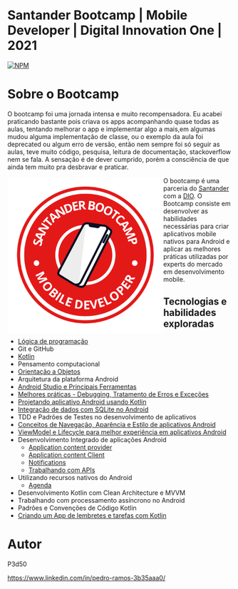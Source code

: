# Santander Bootcamp | Mobile Developer | Digital Innovation One | 2021
 
[![NPM](https://img.shields.io/npm/l/react)](https://github.com/P3d50/Santander-Bootcamp-Mobile-Developer-Digital-Innovation-One-2021/blob/main/LICENSE) 

# Sobre o Bootcamp

O bootcamp foi uma jornada intensa e muito recompensadora. Eu acabei praticando bastante pois criava os apps acompanhando quase todas as aulas, tentando melhorar o app e implementar algo a mais,em algumas mudou alguma implementação de classe, ou o exemplo da aula foi deprecated ou algum erro de versão, então nem sempre foi só seguir as aulas, teve muito código, pesquisa, leitura de documentação, stackoverflow nem se fala. A sensação é de dever cumprido, porém a consciência de que ainda tem muito pra desbravar e praticar.

<img src="https://github.com/P3d50/Santander-Bootcamp-Mobile-Developer-Digital-Innovation-One-2021/blob/main/assets/Santander%20Mobile%20Developer.png" align="left" height="350" width="350" >O bootcamp é uma parceria do <a href="https://www.becas-santander.com/">Santander<a/>  com a <a href="https://digitalinnovation.one/">DIO</a>. O Bootcamp consiste em desenvolver as habilidades necessárias para criar aplicativos mobile nativos para Android e aplicar as melhores práticas utilizadas por experts do mercado em desenvolvimento mobile. 


## Tecnologias e habilidades exploradas
- <a href="https://github.com/P3d50/Santander-Bootcamp-Kotlin-Mobile-Developer-Digital-Innovation-One-2021/tree/main/Introdu%C3%A7%C3%A3o%20a%20l%C3%B3gica%20de%20programa%C3%A7%C3%A3o">Lógica de programação</a>
- Git e GitHub
- <a href="https://github.com/P3d50/Santander-Bootcamp-Kotlin-Mobile-Developer-Digital-Innovation-One-2021/tree/main/ColecoesArraysListas">Kotlin</a>
- Pensamento computacional
- <a href="https://github.com/P3d50/Santander-Bootcamp-Kotlin-Mobile-Developer-Digital-Innovation-One-2021/tree/main/IntroducaoOOComKotlin"> Orientação a Objetos</a>
- Arquitetura da plataforma Android
- <a href="https://github.com/P3d50/Santander-Bootcamp-Kotlin-Mobile-Developer-Digital-Innovation-One-2021/tree/main/AndroidStudioFerramentasAppCalculadora"> Android Studio e Principais Ferramentas</a>
- <a href="https://github.com/P3d50/Santander-Bootcamp-Kotlin-Mobile-Developer-Digital-Innovation-One-2021/tree/main/DIO-android-aula-6-error-debug-master">Melhores práticas - Debugging, Tratamento de Erros e Exceções</a>
- <a href="https://github.com/P3d50/Santander-Bootcamp-Kotlin-Mobile-Developer-Digital-Innovation-One-2021/tree/main/ProjetandoAplicativoAndroidComKotlin">Projetando aplicativo Android usando Kotlin</a>
- <a href="https://github.com/P3d50/listacontatos-bootcamp-kotlin">Integração de dados com SQLite no Android</a>
- TDD e Padrões de Testes no desenvolvimento de aplicativos
- <a href="https://github.com/P3d50/Santander-Bootcamp-Kotlin-Mobile-Developer-Digital-Innovation-One-2021/tree/main/ConceitosDeNavegacaoAparenciaEEstiloDeAplicativosAndroid">Conceitos de Navegação, Aparência e Estilo de aplicativos Android</a>
- <a href="https://github.com/P3d50/Santander-Bootcamp-Kotlin-Mobile-Developer-Digital-Innovation-One-2021/tree/main/ViewModelELifecycleParaMelhorExperienciaEmAplicativosAndroid">ViewModel e Lifecycle para melhor experiência em aplicativos Android</a>
- Desenvolvimento Integrado de aplicações Android 
   - <a href="https://github.com/P3d50/Santander-Bootcamp-Kotlin-Mobile-Developer-Digital-Innovation-One-2021/tree/main/AppContentProvider">Application content provider</a>
   - <a href="https://github.com/P3d50/Santander-Bootcamp-Kotlin-Mobile-Developer-Digital-Innovation-One-2021/tree/main/AppContentProviderClient">Application content  Client</a>
   - <a href="https://github.com/P3d50/Santander-Bootcamp-Kotlin-Mobile-Developer-Digital-Innovation-One-2021/tree/main/Notifications">Notifications</a>
   - <a href="https://github.com/P3d50/Santander-Bootcamp-Kotlin-Mobile-Developer-Digital-Innovation-One-2021/tree/main/TrabalhandoComAPIs">Trabalhando com APIs</a>
- Utilizando recursos nativos do Android
   - <a href="https://github.com/P3d50/Santander-Bootcamp-Kotlin-Mobile-Developer-Digital-Innovation-One-2021/tree/main/Agenda">Agenda</a>
- Desenvolvimento Kotlin com Clean Architecture e MVVM
- Trabalhando com processamento assíncrono no Android
- Padrões e Convenções de Código Kotlin
- <a href="https://github.com/P3d50/Santander-Bootcamp-Kotlin-Mobile-Developer-Digital-Innovation-One-2021/tree/main/ToDoList">Criando um App de lembretes e tarefas com Kotlin</a>

# Autor

P3d50

https://www.linkedin.com/in/pedro-ramos-3b35aaa0/

